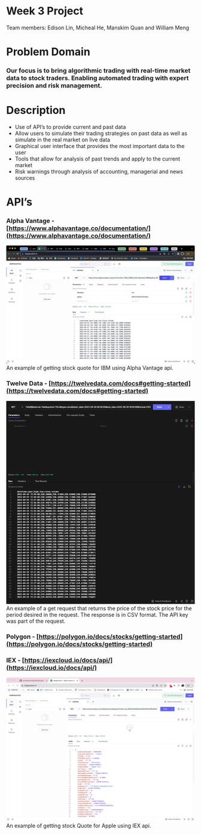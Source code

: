 # Week 3 Project
Team members: Edison Lin, Micheal He, Manskim Quan and William Meng

# Problem Domain

### Our focus is to bring algorithmic trading with real-time market data to stock traders. Enabling automated trading with expert precision and risk management.

# Description

- Use of API’s to provide current and past data
- Allow users to simulate their trading strategies on past data as well as simulate in the real market on live data
- Graphical user interface that provides the most important data to the user
- Tools that allow for analysis of past trends and apply to the current market
- Risk warnings through analysis of accounting, managerial and news sources


# API’s

### Alpha Vantage - [https://www.alphavantage.co/documentation/](https://www.alphavantage.co/documentation/)
![screenshot.png](screenshot.png)
An example of getting stock quote for IBM using Alpha Vantage api.
### Twelve Data - [https://twelvedata.com/docs#getting-started](https://twelvedata.com/docs#getting-started)
![img.png](img.png) \
An example of a get request that returns the price of the stock price for the period desired in the request. The response is in CSV format. 
The API key was part of the request.

### Polygon - [https://polygon.io/docs/stocks/getting-started](https://polygon.io/docs/stocks/getting-started)

### IEX - [https://iexcloud.io/docs/api/](https://iexcloud.io/docs/api/)
![WechatIMG174.jpg](WechatIMG174.jpg)
An example of getting stock Quote for Apple using IEX api.
